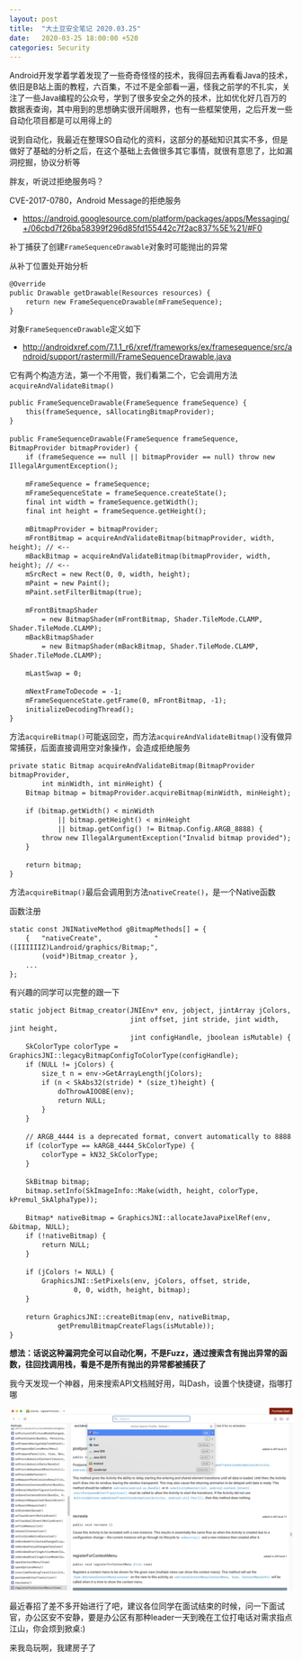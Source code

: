 ```yaml
---
layout: post
title:  "大土豆安全笔记 2020.03.25"
date:   2020-03-25 18:00:00 +520
categories: Security
---
```


Android开发学着学着发现了一些奇奇怪怪的技术，我得回去再看看Java的技术，依旧是B站上面的教程，六百集，不过不是全部看一遍，怪我之前学的不扎实，关注了一些Java编程的公众号，学到了很多安全之外的技术，比如优化好几百万的数据表查询，其中用到的思想确实很开阔眼界，也有一些框架使用，之后开发一些自动化项目都是可以用得上的

说到自动化，我最近在整理SO自动化的资料，这部分的基础知识其实不多，但是做好了基础的分析之后，在这个基础上去做很多其它事情，就很有意思了，比如漏洞挖掘，协议分析等

胖友，听说过拒绝服务吗？

CVE-2017-0780，Android Message的拒绝服务
- https://android.googlesource.com/platform/packages/apps/Messaging/+/06cbd7f26ba58399f296d85fd155442c7f2ac837%5E%21/#F0

补丁捕获了创建`FrameSequenceDrawable`对象时可能抛出的异常

从补丁位置处开始分析
```
@Override
public Drawable getDrawable(Resources resources) {
    return new FrameSequenceDrawable(mFrameSequence);
}
```

对象`FrameSequenceDrawable`定义如下
- http://androidxref.com/7.1.1_r6/xref/frameworks/ex/framesequence/src/android/support/rastermill/FrameSequenceDrawable.java


它有两个构造方法，第一个不用管，我们看第二个，它会调用方法`acquireAndValidateBitmap()`
```
public FrameSequenceDrawable(FrameSequence frameSequence) {
    this(frameSequence, sAllocatingBitmapProvider);
}

public FrameSequenceDrawable(FrameSequence frameSequence, BitmapProvider bitmapProvider) {
    if (frameSequence == null || bitmapProvider == null) throw new IllegalArgumentException();

    mFrameSequence = frameSequence;
    mFrameSequenceState = frameSequence.createState();
    final int width = frameSequence.getWidth();
    final int height = frameSequence.getHeight();

    mBitmapProvider = bitmapProvider;
    mFrontBitmap = acquireAndValidateBitmap(bitmapProvider, width, height); // <--
    mBackBitmap = acquireAndValidateBitmap(bitmapProvider, width, height); // <--
    mSrcRect = new Rect(0, 0, width, height);
    mPaint = new Paint();
    mPaint.setFilterBitmap(true);

    mFrontBitmapShader
        = new BitmapShader(mFrontBitmap, Shader.TileMode.CLAMP, Shader.TileMode.CLAMP);
    mBackBitmapShader
        = new BitmapShader(mBackBitmap, Shader.TileMode.CLAMP, Shader.TileMode.CLAMP);

    mLastSwap = 0;

    mNextFrameToDecode = -1;
    mFrameSequenceState.getFrame(0, mFrontBitmap, -1);
    initializeDecodingThread();
}
```

方法`acquireBitmap()`可能返回空，而方法`acquireAndValidateBitmap()`没有做异常捕获，后面直接调用空对象操作，会造成拒绝服务
```
private static Bitmap acquireAndValidateBitmap(BitmapProvider bitmapProvider,
        int minWidth, int minHeight) {
    Bitmap bitmap = bitmapProvider.acquireBitmap(minWidth, minHeight);

    if (bitmap.getWidth() < minWidth
            || bitmap.getHeight() < minHeight
            || bitmap.getConfig() != Bitmap.Config.ARGB_8888) {
        throw new IllegalArgumentException("Invalid bitmap provided");
    }

    return bitmap;
}
```

方法`acquireBitmap()`最后会调用到方法`nativeCreate()`，是一个Native函数

函数注册
```
static const JNINativeMethod gBitmapMethods[] = {
    {   "nativeCreate",             "([IIIIIIZ)Landroid/graphics/Bitmap;",
        (void*)Bitmap_creator },
    ...
};
```

有兴趣的同学可以完整的跟一下
```
static jobject Bitmap_creator(JNIEnv* env, jobject, jintArray jColors,
                              jint offset, jint stride, jint width, jint height,
                              jint configHandle, jboolean isMutable) {
    SkColorType colorType = GraphicsJNI::legacyBitmapConfigToColorType(configHandle);
    if (NULL != jColors) {
        size_t n = env->GetArrayLength(jColors);
        if (n < SkAbs32(stride) * (size_t)height) {
            doThrowAIOOBE(env);
            return NULL;
        }
    }

    // ARGB_4444 is a deprecated format, convert automatically to 8888
    if (colorType == kARGB_4444_SkColorType) {
        colorType = kN32_SkColorType;
    }

    SkBitmap bitmap;
    bitmap.setInfo(SkImageInfo::Make(width, height, colorType, kPremul_SkAlphaType));

    Bitmap* nativeBitmap = GraphicsJNI::allocateJavaPixelRef(env, &bitmap, NULL);
    if (!nativeBitmap) {
        return NULL;
    }

    if (jColors != NULL) {
        GraphicsJNI::SetPixels(env, jColors, offset, stride,
                0, 0, width, height, bitmap);
    }

    return GraphicsJNI::createBitmap(env, nativeBitmap,
            getPremulBitmapCreateFlags(isMutable));
}
```

**想法：话说这种漏洞完全可以自动化啊，不是Fuzz，通过搜索含有抛出异常的函数，往回找调用栈，看是不是所有抛出的异常都被捕获了**

我今天发现一个神器，用来搜索API文档贼好用，叫Dash，设置个快捷键，指哪打哪

![IMAGE](/assets/resources/35C4A6132172B4571B5EC96F157EF334.jpg)

最近春招了差不多开始进行了吧，建议各位同学在面试结束的时候，问一下面试官，办公区安不安静，要是办公区有那种leader一天到晚在工位打电话对需求指点江山，你会烦到掀桌:)

来我岛玩啊，我建房子了